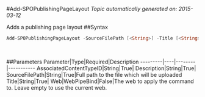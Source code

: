 #Add-SPOPublishingPageLayout
*Topic automatically generated on: 2015-03-12*

Adds a publishing page layout
##Syntax
```powershell
Add-SPOPublishingPageLayout -SourceFilePath [<String>] -Title [<String>] -Description [<String>] -AssociatedContentTypeID [<String>] [-Web [<WebPipeBind>]]
```
&nbsp;

##Parameters
Parameter|Type|Required|Description
---------|----|--------|-----------
AssociatedContentTypeID|String|True|
Description|String|True|
SourceFilePath|String|True|Full path to the file which will be uploaded
Title|String|True|
Web|WebPipeBind|False|The web to apply the command to. Leave empty to use the current web.
